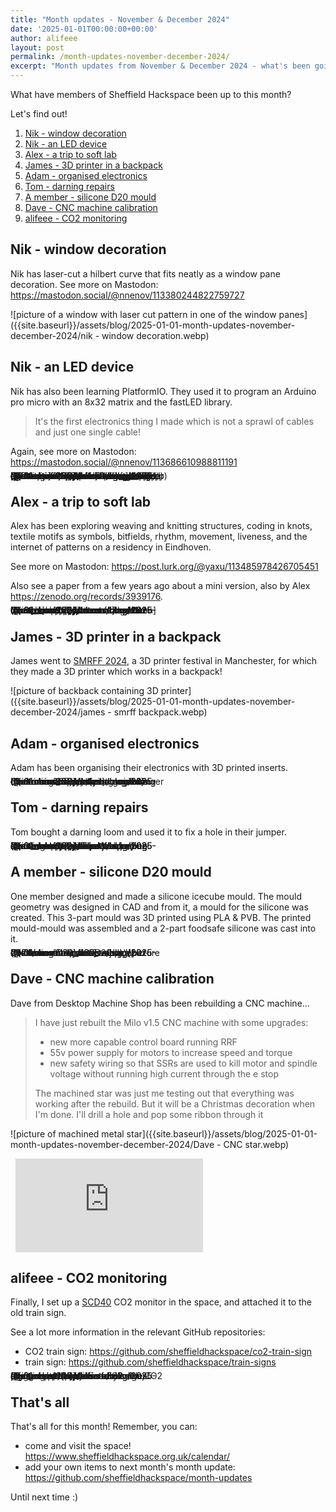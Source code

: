 ```yaml
---
title: "Month updates - November & December 2024"
date: '2025-01-01T00:00:00+00:00'
author: alifeee
layout: post
permalink: /month-updates-november-december-2024/
excerpt: "Month updates from November & December 2024 - what's been going on around Sheffield Hackspace?"
---
```

<style>
.gallery {
  line-height: 0;
  column-count: 2;
  column-gap: 0px;
}
.gallery > * {
  max-width: 100%;
  margin: 0;
}
p:has(img), .gallery {
  margin: 0;
}
.gallery img {
  width: 100% !important;
  height: auto !important;
}
iframe, video {
  display: block;
  margin: 0.5rem;
  max-width: 100%;
  width: auto;
  height: auto;
}
</style>

What have members of Sheffield Hackspace been up to this month?

Let's find out!

1. [Nik - window decoration](#nik---window-decoration)
2. [Nik - an LED device](#nik---an-led-device)
3. [Alex - a trip to soft lab](#alex---a-trip-to-soft-lab)
4. [James - 3D printer in a backpack](#james---3d-printer-in-a-backpack)
5. [Adam - organised electronics](#adam---organised-electronics)
6. [Tom - darning repairs](#tom---darning-repairs)
7. [A member - silicone D20 mould](#a-member---silicone-d20-mould)
8. [Dave - CNC machine calibration](#dave---cnc-machine-calibration)
9. [alifeee - CO2 monitoring](#alifeee---co2-monitoring)

## Nik - window decoration

Nik has laser-cut a hilbert curve that fits neatly as a window pane decoration. See more on Mastodon: <https://mastodon.social/@nnenov/113380244822759727>

![picture of a window with laser cut pattern in one of the window panes]({{site.baseurl}}/assets/blog/2025-01-01-month-updates-november-december-2024/nik - window decoration.webp)

## Nik - an LED device

Nik has also been learning PlatformIO. They used it to program an Arduino pro micro with an 8x32 matrix and the fastLED library.

> It's the first electronics thing I made which is not a sprawl of cables and just one single cable!

Again, see more on Mastodon: <https://mastodon.social/@nnenov/113686610988811191>

<figure class="gallery" markdown="1">
![picture of laptop connected to electronics connected to large 2D LED strip]({{site.baseurl}}/assets/blog/2025-01-01-month-updates-november-december-2024/nik - leds.webp)
![picture of circular LED light contraption]({{site.baseurl}}/assets/blog/2025-01-01-month-updates-november-december-2024/nik - leds____.webp)
![picture of item on ceiling casting light around it]({{site.baseurl}}/assets/blog/2025-01-01-month-updates-november-december-2024/nik - leds_____.webp)
![screenshot of Houdini software, showing a 2D model]({{site.baseurl}}/assets/blog/2025-01-01-month-updates-november-december-2024/nik - leds_.webp)
![picture of small electronics]({{site.baseurl}}/assets/blog/2025-01-01-month-updates-november-december-2024/nik - leds__.webp)
![picture of electronics placed in laser cut container]({{site.baseurl}}/assets/blog/2025-01-01-month-updates-november-december-2024/nik - leds___.webp)
</figure>

## Alex - a trip to soft lab

Alex has been exploring weaving and knitting structures, coding in knots, textile motifs as symbols, bitfields, rhythm, movement, liveness, and the internet of patterns on a residency in Eindhoven.

See more on Mastodon: <https://post.lurk.org/@yaxu/113485978426705451>

Also see a paper from a few years ago about a mini version, also by Alex <https://zenodo.org/records/3939176>.

<figure class="gallery" markdown="1">
![picture of fabric weave]({{site.baseurl}}/assets/blog/2025-01-01-month-updates-november-december-2024/alexm - heddle loom.webp)
![picture of large loom]({{site.baseurl}}/assets/blog/2025-01-01-month-updates-november-december-2024/alexm - heddle loom_.webp)
![picture of weaved threads]({{site.baseurl}}/assets/blog/2025-01-01-month-updates-november-december-2024/alexm - heddle loom__.webp)
![picture of heddle loom]({{site.baseurl}}/assets/blog/2025-01-01-month-updates-november-december-2024/alexm - heddle loom___.webp)
</figure>

## James - 3D printer in a backpack

James went to [SMRFF 2024](https://www.sanjaymortimerfoundation.org/smrrf24), a 3D printer festival in Manchester, for which they made a 3D printer which works in a backpack!

![picture of backback containing 3D printer]({{site.baseurl}}/assets/blog/2025-01-01-month-updates-november-december-2024/james - smrff backpack.webp)

## Adam - organised electronics

Adam has been organising their electronics with 3D printed inserts.

<figure class="gallery" markdown="1">
![picture of 3D printed organisers containing electronics]({{site.baseurl}}/assets/blog/2025-01-01-month-updates-november-december-2024/adam - organising electronics.webp)
![picture of drawer of electronics, neatly organised]({{site.baseurl}}/assets/blog/2025-01-01-month-updates-november-december-2024/adam - organising electronics_.webp)
</figure>

## Tom - darning repairs

Tom bought a darning loom and used it to fix a hole in their jumper.

<figure class="gallery" markdown="1">
![picture of a mended jumper, showing a weaved pattern]({{site.baseurl}}/assets/blog/2025-01-01-month-updates-november-december-2024/TomW - darning loom.webp)
![picture of loom attached to weave on jumper]({{site.baseurl}}/assets/blog/2025-01-01-month-updates-november-december-2024/TomW - darning loom_.webp)
![picture of loom attached to jumper]({{site.baseurl}}/assets/blog/2025-01-01-month-updates-november-december-2024/TomW - darning loom__.webp)
</figure>

## A member - silicone D20 mould

One member designed and made a silicone icecube mould. The mould geometry was designed in CAD and from it, a mould for the silicone was created. This 3-part mould was 3D printed using PLA & PVB. The printed mould-mould was assembled and a 2-part foodsafe silicone was cast into it.

<figure class="gallery" markdown="1">
![picture of silicone in a jug, containing D20 dice]({{site.baseurl}}/assets/blog/2025-01-01-month-updates-november-december-2024/amember_d20.webp)
![picture of silicone mould of D20 dice]({{site.baseurl}}/assets/blog/2025-01-01-month-updates-november-december-2024/amember_d20_.webp)
</figure>

## Dave - CNC machine calibration

Dave from Desktop Machine Shop has been rebuilding a CNC machine...

> I have just rebuilt the Milo v1.5 CNC machine with some upgrades:
>
> - new more capable control board running RRF
> - 55v power supply for motors to increase speed and torque
> - new safety wiring so that SSRs are used to kill motor and spindle voltage without running high current through the e stop
>
> The machined star was just me testing out that everything was working after the rebuild. But it will be a Christmas decoration when I'm done. I'll drill a hole and pop some ribbon through it

![picture of machined metal star]({{site.baseurl}}/assets/blog/2025-01-01-month-updates-november-december-2024/Dave - CNC star.webp)
<iframe width="472" height="839" src="https://www.youtube.com/embed/Ja-4red3qU4" title="MRR test on Milo CNC" frameborder="0" allow="accelerometer; autoplay; clipboard-write; encrypted-media; gyroscope; picture-in-picture; web-share" referrerpolicy="strict-origin-when-cross-origin" allowfullscreen></iframe>

## alifeee - CO2 monitoring

Finally, I set up a [SCD40](https://sensirion.com/products/catalog/SCD40) CO2 monitor in the space, and attached it to the old train sign.

See a lot more information in the relevant GitHub repositories:

- CO2 train sign: <https://github.com/sheffieldhackspace/co2-train-sign>
- train sign: <https://github.com/sheffieldhackspace/train-signs>

<figure class="gallery" markdown="1">
![picture of old train station sign, showing atmospheric levels like CO2 and temperature]({{site.baseurl}}/assets/blog/2025-01-01-month-updates-november-december-2024/alfie - co2 sign.webp)
![picture of ESP microcontroller with many cables plugged into it]({{site.baseurl}}/assets/blog/2025-01-01-month-updates-november-december-2024/alfie - co2 sign_.webp)
</figure>

<!-- omit in toc -->
## That's all

That's all for this month! Remember, you can:

- come and visit the space! <https://www.sheffieldhackspace.org.uk/calendar/>
- add your own items to next month's month update: <https://github.com/sheffieldhackspace/month-updates>

Until next time :)
